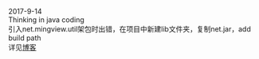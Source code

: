 2017-9-14 <br>
Thinking in java coding <br>
引入net.mingview.util架包时出错，在项目中新建lib文件夹，复制net.jar，add build path <br>
详见<a href="http://www.cnblogs.com/togeek/p/thiking_in_java_net_mindview_util_package.html">博客</a>
